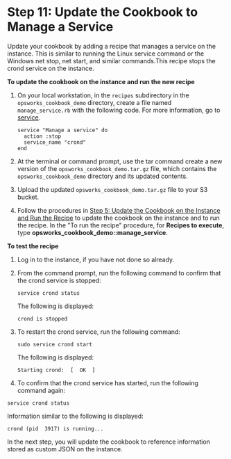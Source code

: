 # Step 11: Update the Cookbook to Manage a Service<a name="gettingstarted-cookbooks-manage-service"></a>

Update your cookbook by adding a recipe that manages a service on the instance\. This is similar to running the Linux service command or the Windows net stop, net start, and similar commands\.This recipe stops the crond service on the instance\.

**To update the cookbook on the instance and run the new recipe**

1. On your local workstation, in the `recipes` subdirectory in the `opsworks_cookbook_demo` directory, create a file named `manage_service.rb` with the following code\. For more information, go to [service](https://docs.chef.io/resource_service.html)\. 

   ```
   service "Manage a service" do
     action :stop
     service_name "crond"  
   end
   ```

1. At the terminal or command prompt, use the tar command create a new version of the `opsworks_cookbook_demo.tar.gz` file, which contains the `opsworks_cookbook_demo` directory and its updated contents\.

1. Upload the updated `opsworks_cookbook_demo.tar.gz` file to your S3 bucket\.

1. Follow the procedures in [Step 5: Update the Cookbook on the Instance and Run the Recipe](gettingstarted-cookbooks-copy-cookbook.md) to update the cookbook on the instance and to run the recipe\. In the "To run the recipe" procedure, for **Recipes to execute**, type **opsworks\_cookbook\_demo::manage\_service**\.

**To test the recipe**

1. Log in to the instance, if you have not done so already\.

1. From the command prompt, run the following command to confirm that the crond service is stopped:

   ```
   service crond status
   ```

   The following is displayed:

   ```
   crond is stopped
   ```

1. To restart the crond service, run the following command:

   ```
   sudo service crond start
   ```

   The following is displayed:

   ```
   Starting crond:  [  OK  ]
   ```

1.  To confirm that the crond service has started, run the following command again:

   ```
   service crond status
   ```

   Information similar to the following is displayed:

   ```
   crond (pid  3917) is running...
   ```

In the next step, you will update the cookbook to reference information stored as custom JSON on the instance\.